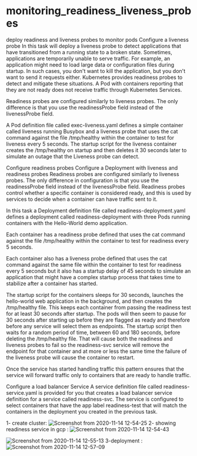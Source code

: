 # monitoring_readiness_liveness_probes
deploy readiness and liveness probes to monitor pods
Configure a liveness probe
In this task will deploy a liveness probe to detect applications that have transitioned from a running state to a broken state. Sometimes, applications are temporarily unable to serve traffic. For example, an application might need to load large data or configuration files during startup. In such cases, you don't want to kill the application, but you don't want to send it requests either. Kubernetes provides readiness probes to detect and mitigate these situations. A Pod with containers reporting that they are not ready does not receive traffic through Kubernetes Services.

Readiness probes are configured similarly to liveness probes. The only difference is that you use the readinessProbe field instead of the livenessProbe field.

A Pod definition file called exec-liveness.yaml defines a simple container called liveness running Busybox and a liveness probe that uses the cat command against the file /tmp/healthy within the container to test for liveness every 5 seconds. The startup script for the liveness container creates the /tmp/healthy on startup and then deletes it 30 seconds later to simulate an outage that the Liveness probe can detect.

Configure readiness probes
Configure a Deployment with liveness and readiness probes
Readiness probes are configured similarly to liveness probes. The only difference in configuration is that you use the readinessProbe field instead of the livenessProbe field. Readiness probes control whether a specific container is considered ready, and this is used by services to decide when a container can have traffic sent to it.

In this task a Deployment definition file called readiness-deployment.yaml defines a deployment called readiness-deployment with three Pods running containers with the Hello-World demo application.

Each container has a readiness probe defined that uses the cat command against the file /tmp/healthy within the container to test for readiness every 5 seconds.

Each container also has a liveness probe defined that uses the cat command against the same file within the container to test for readiness every 5 seconds but it also has a startup delay of 45 seconds to simulate an application that might have a complex startup process that takes time to stabilize after a container has started.

The startup script for the containers sleeps for 30 seconds, launches the hello-world web application in the background, and then creates the /tmp/healthy file. This keeps each container from passing the readiness test for at least 30 seconds after startup. The pods will then seem to pause for 30 seconds after starting up before they are flagged as ready and therefore before any service will select them as endpoints. The startup script then waits for a random period of time, between 60 and 180 seconds, before deleting the /tmp/healthy file. That will cause both the readiness and liveness probes to fail so the readiness-svc service will remove the endpoint for that container and at more or less the same time the failure of the liveness probe will cause the container to restart.

Once the service has started handling traffic this pattern ensures that the service will forward traffic only to containers that are ready to handle traffic.

Configure a load balancer Service
A service definition file called readiness-service.yaml is provided for you that creates a load balancer service definition for a service called readiness-svc. The service is configured to select containers that have the app label readiness-test that will match the containers in the deployment you created in the previous task.

1- create cluster:
![Screenshot from 2020-11-14 12-54-25](https://user-images.githubusercontent.com/68178003/100541479-ea9d1b00-324c-11eb-89a2-58ed494ef1d9.png)
2- showing readiness service in gcp :
![Screenshot from 2020-11-14 12-54-43](https://user-images.githubusercontent.com/68178003/100541480-ed980b80-324c-11eb-9b90-d51f6284bd41.png)

![Screenshot from 2020-11-14 12-55-13](https://user-images.githubusercontent.com/68178003/100541484-f12b9280-324c-11eb-9a3d-a4941fdb0b77.png)
3-deployment : 
![Screenshot from 2020-11-14 12-57-09](https://user-images.githubusercontent.com/68178003/100541488-f38dec80-324c-11eb-893c-bb7325689490.png)
